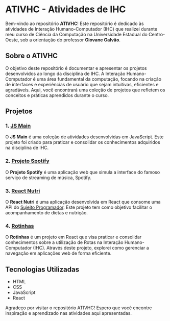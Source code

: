 # ATIVHC - Atividades de IHC

Bem-vindo ao repositório **ATIVHC**! Este repositório é dedicado às atividades de Interação Humano-Computador (IHC) que realizei durante meu curso de Ciência da Computação na Universidade Estadual do Centro-Oeste, sob a orientação do professor **Giovane Galvão**.

## Sobre o ATIVHC

O objetivo deste repositório é documentar e apresentar os projetos desenvolvidos ao longo da disciplina de IHC. A Interação Humano-Computador é uma área fundamental da computação, focando na criação de interfaces e experiências de usuário que sejam intuitivas, eficientes e agradáveis. Aqui, você encontrará uma coleção de projetos que refletem os conceitos e práticas aprendidos durante o curso.

## Projetos

### 1. [JS Main](link-para-o-js-main)
O **JS Main** é uma coleção de atividades desenvolvidas em JavaScript. Este projeto foi criado para praticar e consolidar os conhecimentos adquiridos na disciplina de IHC.

### 2. [Projeto Spotify](link-para-o-projeto-spotify)
O **Projeto Spotify** é uma aplicação web que simula a interface do famoso serviço de streaming de música, Spotify.

### 3. [React Nutri](link-para-o-react-nutri)
O **React Nutri** é uma aplicação desenvolvida em React que consome uma API do [Sujeito Programador](https://sujeitoprogramador.com/). Este projeto tem como objetivo facilitar o acompanhamento de dietas e nutrição.

### 4. [Rotinhas](link-para-o-rotinhas)
O **Rotinhas** é um projeto em React que visa praticar e consolidar conhecimentos sobre a utilização de Rotas na Interação Humano-Computador (IHC). Através deste projeto, explorei como gerenciar a navegação em aplicações web de forma eficiente.

## Tecnologias Utilizadas

- HTML
- CSS
- JavaScript
- React

Agradeço por visitar o repositório ATIVHC! Espero que você encontre inspiração e aprendizado nas atividades aqui apresentadas.
